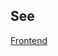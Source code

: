 ## See
[Frontend](https://github.com/luuishenriique/curriculum-gen/blob/3c8318b45013a8bd908998304417b88d7ca38ab3/curriculum-gen-frontend/README.md "")
